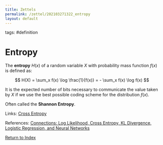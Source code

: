 ```yaml
---
title: Zettels
permalink: /zettel/202103271322_entropy
layout: default
---
```

tags: #definition

# Entropy

The **entropy** $H(x)$ of a random variable $X$ with probability mass function $f(x)$ is defined as:

$$
H(X) = \sum_x f(x) \log \frac{1}{f(x)} = - \sum_x f(x) \log f(x)
$$

It is the expected number of bits necessary to communicate the value taken by $X$ if we 
use the best possible coding scheme for the distribution $f(x)$.


Often called the **Shannon Entropy**.

Links: [Cross Entropy](202103271307_crossEntropy)

References: [Connections: Log Likelihood, Cross Entropy, KL Divergence, Logistic Regression, and Neural Networks](https://glassboxmedicine.com/2019/12/07/connections-log-likelihood-cross-entropy-kl-divergence-logistic-regression-and-neural-networks/)

[Return to Index](index)
